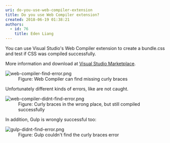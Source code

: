 ```yaml
---
uri: do-you-use-web-compiler-extension
title: Do you use Web Compiler extension?
created: 2018-06-19 01:38:21
authors:
  - id: 76
    title: Eden Liang
---
```





<span class='intro'> You can use Visual Studio's Web Compiler&#160;extension&#160;to create a bundle.css and&#160;test if CSS was compiled successfully. <br> </span>

<p>More information and download at&#160;<a href="https&#58;//marketplace.visualstudio.com/items?itemName=MadsKristensen.WebCompiler">Visual Studio Marketplace</a>.</p><dl class="goodImage"><dt> <img src="/PublishingImages/web-compiler-find-error.png" alt="web-compiler-find-error.png" /> </dt><dd>Figure&#58; Web Compiler can find missing curly braces</dd></dl> Unfortunately different kinds of errors, like are not caught. <dl class="badImage"><dt> <img src="/PublishingImages/web-compiler-didnt-find-error.png" alt="web-compiler-didnt-find-error.png" /> </dt><dd>Figure&#58; Curly braces in the wrong place, but still compiled successfully <br></dd></dl><p>In addition, Gulp is wrongly successful too&#58; <br></p><dl class="badImage"><dt><img src="/PublishingImages/gulp-didnt-find-error.png" alt="gulp-didnt-find-error.png" /> </dt><dd>Figure&#58; Gulp couldn't find the curly braces error​<br></dd></dl>


